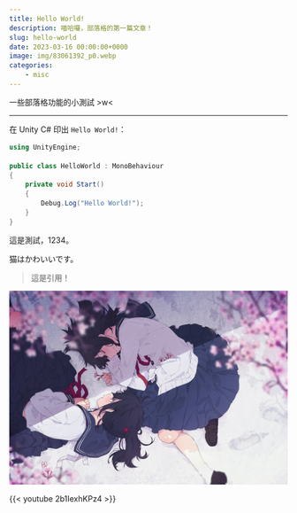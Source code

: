 ```yaml
---
title: Hello World!
description: 喵哈囉，部落格的第一篇文章！
slug: hello-world
date: 2023-03-16 00:00:00+0000
image: img/83061392_p0.webp
categories:
    - misc
---
```


一些部落格功能的小測試 >w<

---

在 Unity C# 印出 `Hello World!`：
```csharp
using UnityEngine;

public class HelloWorld : MonoBehaviour
{
    private void Start()
    {
        Debug.Log("Hello World!");
    }
}
```

這是測試，1234。

猫はかわいいです。

> 這是引用！

![圖片測試](img/69660140_p0.webp)

{{< youtube 2b1IexhKPz4 >}}
